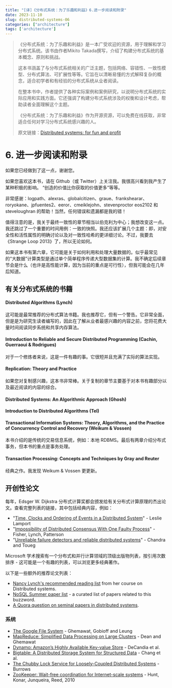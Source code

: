 ```yaml
---
title: "[译]《分布式系统：为了乐趣和利益》6.进一步阅读和附录"
date: 2023-11-10
slug: distributed-systems-06
categories: ["architecture"]
tags: ['architecture']
---
```


> 《分布式系统：为了乐趣和利益》是一本广受欢迎的资源，用于理解和学习分布式系统。该书由作者Mikito Takada撰写，介绍了构建分布式系统的基本概念、原则和挑战。
>
> 这本书涵盖了与分布式系统相关的广泛主题，包括网络、容错性、一致性模型、分布式算法、可扩展性等等。它旨在以清晰易懂的方式解释复杂的概念，适合初学者和有经验的分布式系统从业者阅读。
>
> 在整本书中，作者提供了各种实际案例和案例研究，以说明分布式系统的实际应用和实践方面。它还强调了构建分布式系统涉及的权衡和设计考虑，帮助读者全面理解这个主题。
>
> 《分布式系统：为了乐趣和利益》作为开源资源，可以免费在线获取，非常适合任何对学习分布式系统感兴趣的人。
>
> 原文链接：[Distributed systems: for fun and profit](https://book.mixu.net/distsys/single-page.html)



# 6. 进一步阅读和附录


如果您已经做到了这一点，谢谢您。


如果您喜欢这本书，请在 Github（或 Twitter）上关注我。我很高兴看到我产生了某种积极的影响。 “创造的价值比你获取的价值更多”等等。

非常感谢：logpath、alexras、globalcitizen、graue、frankshearar、roryokane、jpfuentes2、eeror、cmeiklejohn、stevenproctor eos2102 和 steveloughran 的帮助！当然，任何错误和遗漏都是我的错！

值得注意的是，我关于最终一致性的章节相当以伯克利为中心；我想改变这一点。我还跳过了一个重要的时间用例：一致的快照。我还应该扩展几个主题：即，对安全性和活性属性的明确讨论以及对一致性哈希的更详细讨论。不过，我要去《Strange Loop 2013》了，所以无论如何。


如果这本书有第六章，它可能是关于如何利用和处理大量数据的。似乎最常见的“大数据”计算类型是通过单个简单程序传递大型数据集的计算。我不确定后续章节会是什么（也许是高性能计算，因为当前的重点是可行性），但我可能会在几年后知道。

## 有关分布式系统的书籍

#### Distributed Algorithms (Lynch)

这可能是最常推荐的分布式算法书籍。我也推荐它，但有一个警告。它非常全面，但是是为研究生读者编写的，因此在了解从业者最感兴趣的内容之前，您将花费大量时间阅读同步系统和共享内存算法。

#### Introduction to Reliable and Secure Distributed Programming (Cachin, Guerraoui & Rodrigues) 


对于一个修炼者来说，这是一件有趣的事。它很短并且充满了实际的算法实现。

#### Replication: Theory and Practice


如果您对复制感兴趣，这本书非常棒。关于复制的章节主要基于对本书有趣部分以及最近阅读的内容的综合。

#### Distributed Systems: An Algorithmic Approach (Ghosh)

#### Introduction to Distributed Algorithms (Tel)

#### Transactional Information Systems: Theory, Algorithms, and the Practice of Concurrency Control and Recovery (Weikum & Vossen) 

本书介绍的是传统的交易信息系统，例如：本地 RDBMS。最后有两章介绍分布式事务，但本书的重点是事务处理。

#### Transaction Processing: Concepts and Techniques by Gray and Reuter

经典之作。我发现 Weikum & Vossen 更更新。

## 开创性论文


每年，Edsger W. Dijkstra 分布式计算奖都会颁发给有关分布式计算原理的杰出论文。查看完整列表的链接，其中包括经典内容，例如：

- "[Time, Clocks and Ordering of Events in a Distributed System](http://research.microsoft.com/users/lamport/pubs/time-clocks.pdf)" - Leslie Lamport
- "[Impossibility of Distributed Consensus With One Faulty Process](http://theory.lcs.mit.edu/tds/papers/Lynch/jacm85.pdf)" - Fisher, Lynch, Patterson
- "[Unreliable failure detectors and reliable distributed systems](https://scholar.google.com/scholar?q=Unreliable+Failure+Detectors+for+Reliable+Distributed+Systems)" - Chandra and Toueg
  


Microsoft 学术搜索有一个分布式和并行计算领域的顶级出版物列表，按引用次数排序 - 这可能是一个有趣的列表，可以浏览更多经典著作。


以下是一些额外的推荐论文列表：

- [Nancy Lynch's recommended reading list](http://courses.csail.mit.edu/6.852/08/handouts/handout3.pdf) from her course on Distributed systems.
- [NoSQL Summer paper list](http://nosqlsummer.org/papers) - a curated list of papers related to this buzzword.
- [A Quora question on seminal papers in distributed systems](https://www.quora.com/What-are-the-seminal-papers-in-distributed-systems-Why).

### 系统

- [The Google File System](https://research.google.com/archive/gfs.html) - Ghemawat, Gobioff and Leung
- [MapReduce: Simplified Data Processing on Large Clusters](https://research.google.com/archive/mapreduce.html) - Dean and Ghemawat
- [Dynamo: Amazon’s Highly Available Key-value Store](https://scholar.google.com/scholar?q=Dynamo%3A+Amazon's+Highly+Available+Key-value+Store) - DeCandia et al.
- [Bigtable: A Distributed Storage System for Structured Data](https://research.google.com/archive/bigtable.html) - Chang et al.
- [The Chubby Lock Service for Loosely-Coupled Distributed Systems](https://research.google.com/archive/chubby.html) - Burrows
- [ZooKeeper: Wait-free coordination for Internet-scale systems](http://labs.yahoo.com/publication/zookeeper-wait-free-coordination-for-internet-scale-systems/) - Hunt, Konar, Junqueira, Reed, 2010
